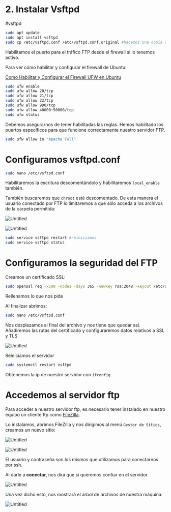 # 2. Instalar Vsftpd

#vsftpd 


```bash
sudo apt update
sudo apt install vsftpd
sudo cp /etc/vsftpd.conf /etc/vsftpd.conf.original #hacemos una copia de seguridad del archivo original
```

Habilitamos el puerto para el tráfico FTP desde el firewall si lo tenemos activo.

Para ver cómo habilitar y configurar el firewall de Ubuntu:

[Como Habilitar y Configurar el Firewall UFW en Ubuntu](https://computernewage.com/2014/08/10/como-configurar-el-firewall-ufw-en-ubuntu/#habilitar-ufw)

```bash
sudo ufw enable
sudo ufw allow 20/tcp
sudo ufw allow 21/tcp
sudo ufw allow 22/tcp
sudo ufw allow 990/tcp
sudo ufw allow 40000:50000/tcp
sudo ufw status
```

Debemos asegurarnos de tener habilitadas las reglas. Hemos habilitado los puertos específicos para que funcione correctamente nuestro servidor FTP.

```bash
sudo ufw allow in "Apache Full"
```

# Configuramos vsftpd.conf

```bash
sudo nano /etc/vsftpd.conf
```

Habilitaremos la escritura descomentándolo y habilitaremos `local_enable` también.

También buscaremos que `chroot` esté descomentado. De esta manera el usuario conectado por FTP lo limitaremos a que sólo acceda a los archivos de la carpeta permitida:

![Untitled](400%20🌋%20Implantación%20de%20aplicaciones%20web/4%20Servidores%20FTP/2%20Instalar%20Vsftpd/Untitled.png)

![Untitled](400%20🌋%20Implantación%20de%20aplicaciones%20web/4%20Servidores%20FTP/2%20Instalar%20Vsftpd/Untitled%201.png)

```bash
sudo service vsftpd restart #reiniciamos
sudo service vsftpd status
```

# Configuramos la seguridad del FTP

Creamos un certificado SSL:

```bash
sudo openssl req -x509 -nodes -days 365 -newkey rsa:2048 -keyout /etc/ssl/private/vsftpd.key -out /etc/ssl/certs/vsftpd.pem
```

Rellenamos lo que nos pide

Al finalizar abrimos:

```bash
sudo nano /etc/vsftpd.conf
```

Nos desplazamos al final del archivo y nos tiene que quedar así. Añadiremos las rutas del certificado y configuraremos datos relativos a SSL y TLS

![Untitled](400%20🌋%20Implantación%20de%20aplicaciones%20web/4%20Servidores%20FTP/2%20Instalar%20Vsftpd/Untitled%202.png)

Reiniciamos el servidor

```bash
sudo systemctl restart vsftpd
```

Obtenemos la ip de nuestro servidor con `ifconfig`

# Accedemos al servidor ftp

Para acceder a nuestro servidor ftp, es necesario tener instalado en nuestro equipo un cliente ftp como [FileZilla](https://filezilla-project.org/).

Lo instalamos, abrimos FileZilla y nos dirigimos al menú `Gestor de Sitios`, creamos un nuevo sitio:

![Untitled](400%20🌋%20Implantación%20de%20aplicaciones%20web/4%20Servidores%20FTP/2%20Instalar%20Vsftpd/Untitled%203.png)

![Untitled](400%20🌋%20Implantación%20de%20aplicaciones%20web/4%20Servidores%20FTP/2%20Instalar%20Vsftpd/Untitled%204.png)

El usuario y contraseña son los mismos que utilizamos para conectarnos por ssh.

Al darle a **conectar,** nos dirá que si queremos confiar en el servidor.

![Untitled](400%20🌋%20Implantación%20de%20aplicaciones%20web/4%20Servidores%20FTP/2%20Instalar%20Vsftpd/Untitled%205.png)

Una vez dicho esto, nos mostrará el árbol de archivos de nuestra máquina:

![Untitled](400%20🌋%20Implantación%20de%20aplicaciones%20web/4%20Servidores%20FTP/2%20Instalar%20Vsftpd/Untitled%206.png)